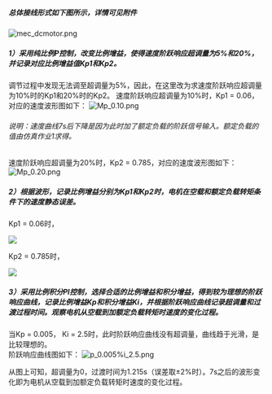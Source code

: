 ##### 总体接线形式如下图所示，详情可见附件
![mec_dcmotor.png](https://github.com/DavidsIdylle/homework/blob/master/U201614012/%E4%BB%BF%E7%9C%9F%E4%BD%9C%E4%B8%9A2-%E7%9B%B4%E6%B5%81%E8%B0%83%E9%80%9F/mec_dcmotor.png)

##### 1）采用纯比例P控制，改变比例增益，使得速度阶跃响应超调量为5%和20%，并记录对应比例增益值Kp1和Kp2。

调节过程中发现无法调至超调量为5%，因此，在这里改为求速度阶跃响应超调量为10%时的Kp1和20%时的Kp2。
速度阶跃响应超调量为10%时，Kp1 = 0.06，对应的速度波形图如下：
  ![Mp_0.10.png](https://github.com/DavidsIdylle/homework/blob/master/U201614012/%E4%BB%BF%E7%9C%9F%E4%BD%9C%E4%B8%9A2-%E7%9B%B4%E6%B5%81%E8%B0%83%E9%80%9F/Mp_0.10.png)

###### 说明：速度曲线7s后下降是因为此时加了额定负载的阶跃信号输入。额定负载的值由仿真作业1求得。

速度阶跃响应超调量为20%时，Kp2 = 0.785，对应的速度波形图如下：
  ![Mp_0.20.png](https://github.com/DavidsIdylle/homework/blob/master/U201614012/%E4%BB%BF%E7%9C%9F%E4%BD%9C%E4%B8%9A2-%E7%9B%B4%E6%B5%81%E8%B0%83%E9%80%9F/Mp_0.20.png)

##### 2）根据波形，记录比例增益分别为Kp1和Kp2时，电机在空载和额定负载转矩条件下的速度静态误差。

Kp1 = 0.06时，
  
<img src="http://chart.googleapis.com/chart?cht=tx&chl= S = \frac{n_0-n_N}{n_0} = \frac{56.5-17.8}{56.5} = 68.50 \%" style="border:none;">

Kp2 = 0.785时，
  
<img src="http://chart.googleapis.com/chart?cht=tx&chl= S = \frac{n_0-n_N}{n_0} = \frac{439-416}{439} = 52.39 \%" style="border:none;">
  
##### 3）采用比例积分PI控制，选择合适的比例增益和积分增益，得到较为理想的阶跃响应曲线，记录比例增益Kp和积分增益Ki，并根据阶跃响应曲线记录超调量和过渡过程时间。观察电机从空载到加额定负载转矩时速度的变化过程。
  
当Kp = 0.005， Ki = 2.5时，此时阶跃响应曲线没有超调量，曲线趋于光滑，是比较理想的。  
阶跃响应曲线图如下：
    ![p_0.005%i_2.5.png](https://github.com/DavidsIdylle/homework/blob/master/U201614012/%E4%BB%BF%E7%9C%9F%E4%BD%9C%E4%B8%9A2-%E7%9B%B4%E6%B5%81%E8%B0%83%E9%80%9F/p_0.005%5Ei_2.5.png)
  
  从图上可知，超调量为0，过渡时间为1.215s（误差取±2%时）。7s之后的波形变化即为电机从空载到加额定负载转矩时速度的变化过程。
